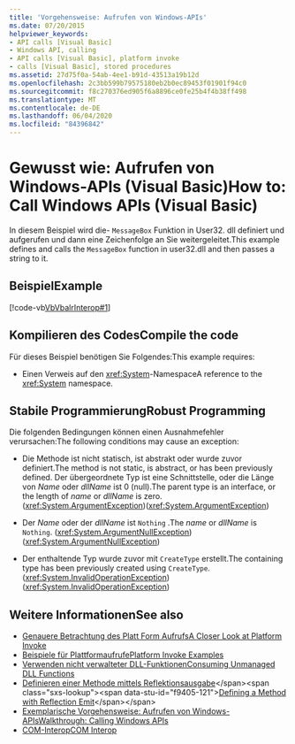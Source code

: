 ```yaml
---
title: 'Vorgehensweise: Aufrufen von Windows-APIs'
ms.date: 07/20/2015
helpviewer_keywords:
- API calls [Visual Basic]
- Windows API, calling
- API calls [Visual Basic], platform invoke
- calls [Visual Basic], stored procedures
ms.assetid: 27d75f0a-54ab-4ee1-b91d-43513a19b12d
ms.openlocfilehash: 2c3bb599b79575180eb2b0ec89453f01901f94c0
ms.sourcegitcommit: f8c270376ed905f6a8896ce0fe25b4f4b38ff498
ms.translationtype: MT
ms.contentlocale: de-DE
ms.lasthandoff: 06/04/2020
ms.locfileid: "84396842"
---
```

# <a name="how-to-call-windows-apis-visual-basic"></a><span data-ttu-id="f9405-102">Gewusst wie: Aufrufen von Windows-APIs (Visual Basic)</span><span class="sxs-lookup"><span data-stu-id="f9405-102">How to: Call Windows APIs (Visual Basic)</span></span>
<span data-ttu-id="f9405-103">In diesem Beispiel wird die- `MessageBox` Funktion in User32. dll definiert und aufgerufen und dann eine Zeichenfolge an Sie weitergeleitet.</span><span class="sxs-lookup"><span data-stu-id="f9405-103">This example defines and calls the `MessageBox` function in user32.dll and then passes a string to it.</span></span>  
  
## <a name="example"></a><span data-ttu-id="f9405-104">Beispiel</span><span class="sxs-lookup"><span data-stu-id="f9405-104">Example</span></span>  
 [!code-vb[VbVbalrInterop#1](~/samples/snippets/visualbasic/VS_Snippets_VBCSharp/VbVbalrInterop/VB/Class1.vb#1)]  
  
## <a name="compile-the-code"></a><span data-ttu-id="f9405-105">Kompilieren des Codes</span><span class="sxs-lookup"><span data-stu-id="f9405-105">Compile the code</span></span>  
 <span data-ttu-id="f9405-106">Für dieses Beispiel benötigen Sie Folgendes:</span><span class="sxs-lookup"><span data-stu-id="f9405-106">This example requires:</span></span>  
  
- <span data-ttu-id="f9405-107">Einen Verweis auf den <xref:System>-Namespace</span><span class="sxs-lookup"><span data-stu-id="f9405-107">A reference to the <xref:System> namespace.</span></span>  
  
## <a name="robust-programming"></a><span data-ttu-id="f9405-108">Stabile Programmierung</span><span class="sxs-lookup"><span data-stu-id="f9405-108">Robust Programming</span></span>  
 <span data-ttu-id="f9405-109">Die folgenden Bedingungen können einen Ausnahmefehler verursachen:</span><span class="sxs-lookup"><span data-stu-id="f9405-109">The following conditions may cause an exception:</span></span>  
  
- <span data-ttu-id="f9405-110">Die Methode ist nicht statisch, ist abstrakt oder wurde zuvor definiert.</span><span class="sxs-lookup"><span data-stu-id="f9405-110">The method is not static, is abstract, or has been previously defined.</span></span> <span data-ttu-id="f9405-111">Der übergeordnete Typ ist eine Schnittstelle, oder die Länge von *Name* oder *dllName* ist 0 (null).</span><span class="sxs-lookup"><span data-stu-id="f9405-111">The parent type is an interface, or the length of *name* or *dllName* is zero.</span></span> <span data-ttu-id="f9405-112">(<xref:System.ArgumentException>)</span><span class="sxs-lookup"><span data-stu-id="f9405-112">(<xref:System.ArgumentException>)</span></span>  
  
- <span data-ttu-id="f9405-113">Der *Name* oder der *dllName* ist `Nothing` .</span><span class="sxs-lookup"><span data-stu-id="f9405-113">The *name* or *dllName* is `Nothing`.</span></span> <span data-ttu-id="f9405-114">(<xref:System.ArgumentNullException>)</span><span class="sxs-lookup"><span data-stu-id="f9405-114">(<xref:System.ArgumentNullException>)</span></span>  
  
- <span data-ttu-id="f9405-115">Der enthaltende Typ wurde zuvor mit `CreateType` erstellt.</span><span class="sxs-lookup"><span data-stu-id="f9405-115">The containing type has been previously created using `CreateType`.</span></span> <span data-ttu-id="f9405-116">(<xref:System.InvalidOperationException>)</span><span class="sxs-lookup"><span data-stu-id="f9405-116">(<xref:System.InvalidOperationException>)</span></span>  
  
## <a name="see-also"></a><span data-ttu-id="f9405-117">Weitere Informationen</span><span class="sxs-lookup"><span data-stu-id="f9405-117">See also</span></span>

- [<span data-ttu-id="f9405-118">Genauere Betrachtung des Platt Form Aufrufs</span><span class="sxs-lookup"><span data-stu-id="f9405-118">A Closer Look at Platform Invoke</span></span>](../../../framework/interop/consuming-unmanaged-dll-functions.md#a-closer-look-at-platform-invoke)
- [<span data-ttu-id="f9405-119">Beispiele für Plattformaufrufe</span><span class="sxs-lookup"><span data-stu-id="f9405-119">Platform Invoke Examples</span></span>](../../../framework/interop/platform-invoke-examples.md)
- [<span data-ttu-id="f9405-120">Verwenden nicht verwalteter DLL-Funktionen</span><span class="sxs-lookup"><span data-stu-id="f9405-120">Consuming Unmanaged DLL Functions</span></span>](../../../framework/interop/consuming-unmanaged-dll-functions.md)
- <span data-ttu-id="f9405-121">[Definieren einer Methode mittels Reflektionsausgabe](https://docs.microsoft.com/previous-versions/dotnet/netframework-4.0/w63y4d4f(v=vs.100))</span><span class="sxs-lookup"><span data-stu-id="f9405-121">[Defining a Method with Reflection Emit](https://docs.microsoft.com/previous-versions/dotnet/netframework-4.0/w63y4d4f(v=vs.100))</span></span>
- [<span data-ttu-id="f9405-122">Exemplarische Vorgehensweise: Aufrufen von Windows-APIs</span><span class="sxs-lookup"><span data-stu-id="f9405-122">Walkthrough: Calling Windows APIs</span></span>](walkthrough-calling-windows-apis.md)
- [<span data-ttu-id="f9405-123">COM-Interop</span><span class="sxs-lookup"><span data-stu-id="f9405-123">COM Interop</span></span>](index.md)
